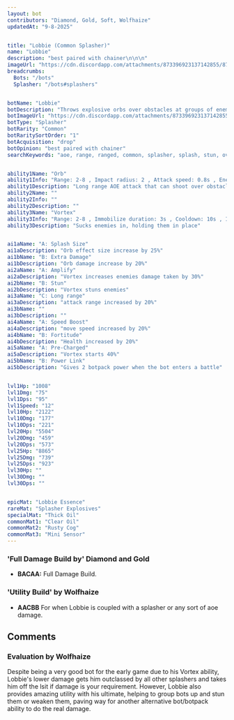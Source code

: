 ```yaml
---
layout: bot
contributors: "Diamond, Gold, Soft, Wolfhaize"
updatedAt: "9-8-2025"


title: "Lobbie (Common Splasher)"
name: "Lobbie"
description: "best paired with chainer\n\n\n"
imageUrl: "https://cdn.discordapp.com/attachments/873396923137142855/873397346233352252/lobbie.png"
breadcrumbs:
  Bots: "/bots"
  Splasher: "/bots#splashers"


botName: "Lobbie"
botDescription: "Throws explosive orbs over obstacles at groups of enemies. Tries to do its best."
botImageUrl: "https://cdn.discordapp.com/attachments/873396923137142855/873397346233352252/lobbie.png"
botType: "Splasher"
botRarity: "Common"
botRaritySortOrder: "1"
botAcquisition: "drop"
botOpinion: "best paired with chainer"
searchKeywords: "aoe, range, ranged, common, splasher, splash, stun, over, combo"


ability1Name: "Orb"
ability1Info: "Range: 2-8 , Impact radius: 2 , Attack speed: 0.8s , Energy damage: 100%"
ability1Description: "Long range AOE attack that can shoot over obstacles"
ability2Name: ""
ability2Info: ""
ability2Description: ""
ability3Name: "Vortex"
ability3Info: "Range: 2-8 , Immobilize duration: 3s , Cooldown: 10s , Impact radius: 3"
ability3Description: "Sucks enemies in, holding them in place"


ai1aName: "A: Splash Size"
ai1aDescription: "Orb effect size increase by 25%"
ai1bName: "B: Extra Damage"
ai1bDescription: "Orb damage increase by 20%"
ai2aName: "A: Amplify"
ai2aDescription: "Vortex increases enemies damage taken by 30%"
ai2bName: "B: Stun"
ai2bDescription: "Vortex stuns enemies"
ai3aName: "C: Long range"
ai3aDescription: "attack range increased by 20%"
ai3bName: ""
ai3bDescription: ""
ai4aName: "A: Speed Boost"
ai4aDescription: "move speed increased by 20%"
ai4bName: "B: Fortitude"
ai4bDescription: "Health increased by 20%"
ai5aName: "A: Pre-Charged"
ai5aDescription: "Vortex starts 40%"
ai5bName: "B: Power Link"
ai5bDescription: "Gives 2 botpack power when the bot enters a battle"


lvl1Hp: "1008"
lvl1Dmg: "75"
lvl1Dps: "95"
lvl1Speed: "12"
lvl10Hp: "2122"
lvl10Dmg: "177"
lvl10Dps: "221"
lvl20Hp: "5504"
lvl20Dmg: "459"
lvl20Dps: "573"
lvl25Hp: "8865"
lvl25Dmg: "739"
lvl25Dps: "923"
lvl30Hp: ""
lvl30Dmg: ""
lvl30Dps: ""


epicMat: "Lobbie Essence"
rareMat: "Splasher Explosives"
specialMat: "Thick Oil"
commonMat1: "Clear Oil"
commonMat2: "Rusty Cog"
commonMat3: "Mini Sensor"
---
```


### 'Full Damage Build by' Diamond and Gold
- **BACAA:** Full Damage Build.


### 'Utility Build' by Wolfhaize
- **AACBB** For when Lobbie is coupled with a splasher or any sort of aoe damage.

## Comments

### Evaluation by Wolfhaize
Despite being a very good bot for the early game due to his Vortex ability, Lobbie's lower damage gets him outclassed by all other splashers and takes him off the lsit if damage is your requirement. However, Lobbie also provides amazing utility with his ultimate, helping to group bots up and stun them or weaken them, paving way for another alternative bot/botpack ability to do the real damage. 

